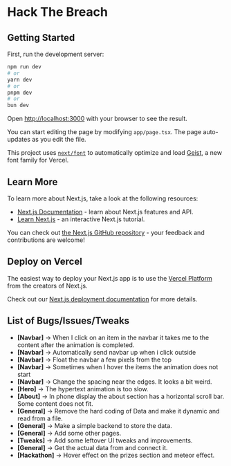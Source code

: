 # Hack The Breach

## Getting Started

First, run the development server:

```bash
npm run dev
# or
yarn dev
# or
pnpm dev
# or
bun dev
```

Open [http://localhost:3000](http://localhost:3000) with your browser to see the result.

You can start editing the page by modifying `app/page.tsx`. The page auto-updates as you edit the file.

This project uses [`next/font`](https://nextjs.org/docs/app/building-your-application/optimizing/fonts) to automatically optimize and load [Geist](https://vercel.com/font), a new font family for Vercel.

## Learn More

To learn more about Next.js, take a look at the following resources:

- [Next.js Documentation](https://nextjs.org/docs) - learn about Next.js features and API.
- [Learn Next.js](https://nextjs.org/learn) - an interactive Next.js tutorial.

You can check out [the Next.js GitHub repository](https://github.com/vercel/next.js) - your feedback and contributions are welcome!

## Deploy on Vercel

The easiest way to deploy your Next.js app is to use the [Vercel Platform](https://vercel.com/new?utm_medium=default-template&filter=next.js&utm_source=create-next-app&utm_campaign=create-next-app-readme) from the creators of Next.js.

Check out our [Next.js deployment documentation](https://nextjs.org/docs/app/building-your-application/deploying) for more details.

## List of Bugs/Issues/Tweaks

- **[Navbar]** -> When I click on an item in the navbar it takes me to the content after the animation is completed.
- **[Navbar]** -> Automatically send navbar up when i click outside
- **[Navbar]** -> Float the navbar a few pixels from the top
- **[Navbar]** -> Sometimes when I hover the items the animation does not start
- **[Navbar]** -> Change the spacing near the edges. It looks a bit weird.
- **[Hero]** -> The hypertext animation is too slow.
- **[About]** -> In phone display the about section has a horizontal scroll bar. Some content does not fit.
- **[General]** -> Remove the hard coding of Data and make it dynamic and read from a file.
- **[General]** -> Make a simple backend to store the data.
- **[General]** -> Add some other pages.
- **[Tweaks]** -> Add some leftover UI tweaks and improvements.
- **[General]** -> Get the actual data from and connect it.
- **[Hackathon]** -> Hover effect on the prizes section and meteor effect.
